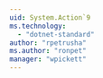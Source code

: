 ```yaml
---
uid: System.Action`9
ms.technology: 
  - "dotnet-standard"
author: "rpetrusha"
ms.author: "ronpet"
manager: "wpickett"
---
```

